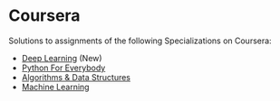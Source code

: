 # Coursera
Solutions to assignments of the following Specializations on Coursera:
- [Deep Learning][1] (New)
- [Python For Everybody][2] 
- [Algorithms &amp; Data Structures][3]
- [Machine Learning][4] 

[1]: https://www.coursera.org/specializations/deep-learning
[2]: https://www.coursera.org/specializations/python
[3]: https://www.coursera.org/specializations/data-structures-
[4]: https://www.coursera.org/specializations/machine-learning
